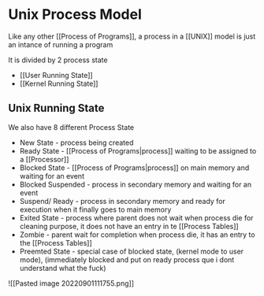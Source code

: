 # Unix Process Model
Like any other  [[Process of Programs]], a process in a [[UNIX]] model is just an intance of running a program

It is divided by 2 process state
- [[User Running State]]
- [[Kernel Running State]]

## Unix Running State
We also have 8 different Process State
- New State - process being created
- Ready State - [[Process of Programs|process]] waiting to be assigned to a [[Processor]]
- Blocked State - [[Process of Programs|process]] on main memory and waiting for an event
- Blocked Suspended - process in secondary memory and waiting for an event
- Suspend/ Ready - process in secondary memory and ready for execution when it finally goes to main memory
- Exited State - process where parent does not wait when process die for cleaning purpose, it does not have an entry in te [[Process Tables]]
- Zombie - parent wait for completion when process die, it has an entry to the [[Process Tables]]
- Preemted State - special case of blocked state, (kernel mode to user mode), (immediately blocked and put on ready process que i dont understand what the fuck)

![[Pasted image 20220901111755.png]]

